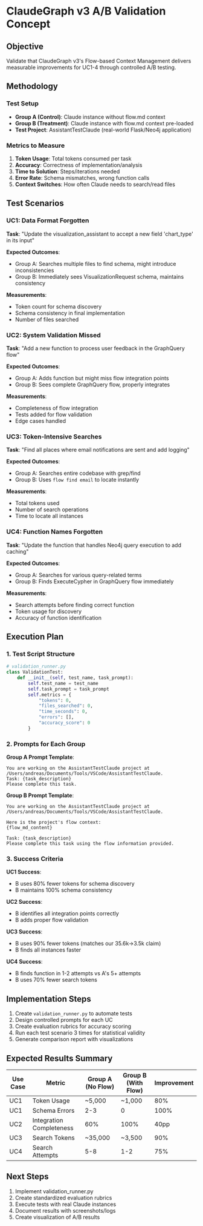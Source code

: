 # ClaudeGraph v3 A/B Validation Concept

## Objective
Validate that ClaudeGraph v3's Flow-based Context Management delivers measurable improvements for UC1-4 through controlled A/B testing.

## Methodology

### Test Setup
- **Group A (Control)**: Claude instance without flow.md context
- **Group B (Treatment)**: Claude instance with flow.md context pre-loaded
- **Test Project**: AssistantTestClaude (real-world Flask/Neo4j application)

### Metrics to Measure
1. **Token Usage**: Total tokens consumed per task
2. **Accuracy**: Correctness of implementation/analysis
3. **Time to Solution**: Steps/iterations needed
4. **Error Rate**: Schema mismatches, wrong function calls
5. **Context Switches**: How often Claude needs to search/read files

## Test Scenarios

### UC1: Data Format Forgotten
**Task**: "Update the visualization_assistant to accept a new field 'chart_type' in its input"

**Expected Outcomes**:
- Group A: Searches multiple files to find schema, might introduce inconsistencies
- Group B: Immediately sees VisualizationRequest schema, maintains consistency

**Measurements**:
- Token count for schema discovery
- Schema consistency in final implementation
- Number of files searched

### UC2: System Validation Missed  
**Task**: "Add a new function to process user feedback in the GraphQuery flow"

**Expected Outcomes**:
- Group A: Adds function but might miss flow integration points
- Group B: Sees complete GraphQuery flow, properly integrates

**Measurements**:
- Completeness of flow integration
- Tests added for flow validation
- Edge cases handled

### UC3: Token-Intensive Searches
**Task**: "Find all places where email notifications are sent and add logging"

**Expected Outcomes**:
- Group A: Searches entire codebase with grep/find
- Group B: Uses `flow find email` to locate instantly

**Measurements**:
- Total tokens used
- Number of search operations
- Time to locate all instances

### UC4: Function Names Forgotten
**Task**: "Update the function that handles Neo4j query execution to add caching"

**Expected Outcomes**:
- Group A: Searches for various query-related terms
- Group B: Finds ExecuteCypher in GraphQuery flow immediately

**Measurements**:
- Search attempts before finding correct function
- Token usage for discovery
- Accuracy of function identification

## Execution Plan

### 1. Test Script Structure
```python
# validation_runner.py
class ValidationTest:
    def __init__(self, test_name, task_prompt):
        self.test_name = test_name
        self.task_prompt = task_prompt
        self.metrics = {
            "tokens": 0,
            "files_searched": 0,
            "time_seconds": 0,
            "errors": [],
            "accuracy_score": 0
        }
```

### 2. Prompts for Each Group

**Group A Prompt Template**:
```
You are working on the AssistantTestClaude project at /Users/andreas/Documents/Tools/VSCode/AssistantTestClaude.
Task: {task_description}
Please complete this task.
```

**Group B Prompt Template**:
```
You are working on the AssistantTestClaude project at /Users/andreas/Documents/Tools/VSCode/AssistantTestClaude.

Here is the project's flow context:
{flow_md_content}

Task: {task_description}
Please complete this task using the flow information provided.
```

### 3. Success Criteria

**UC1 Success**: 
- B uses 80% fewer tokens for schema discovery
- B maintains 100% schema consistency

**UC2 Success**:
- B identifies all integration points correctly
- B adds proper flow validation

**UC3 Success**:
- B uses 90% fewer tokens (matches our 35.6k→3.5k claim)
- B finds all instances faster

**UC4 Success**:
- B finds function in 1-2 attempts vs A's 5+ attempts
- B uses 70% fewer search tokens

## Implementation Steps

1. Create `validation_runner.py` to automate tests
2. Design controlled prompts for each UC
3. Create evaluation rubrics for accuracy scoring
4. Run each test scenario 3 times for statistical validity
5. Generate comparison report with visualizations

## Expected Results Summary

| Use Case | Metric | Group A (No Flow) | Group B (With Flow) | Improvement |
|----------|--------|-------------------|---------------------|-------------|
| UC1 | Token Usage | ~5,000 | ~1,000 | 80% |
| UC1 | Schema Errors | 2-3 | 0 | 100% |
| UC2 | Integration Completeness | 60% | 100% | 40pp |
| UC3 | Search Tokens | ~35,000 | ~3,500 | 90% |
| UC4 | Search Attempts | 5-8 | 1-2 | 75% |

## Next Steps
1. Implement validation_runner.py
2. Create standardized evaluation rubrics
3. Execute tests with real Claude instances
4. Document results with screenshots/logs
5. Create visualization of A/B results